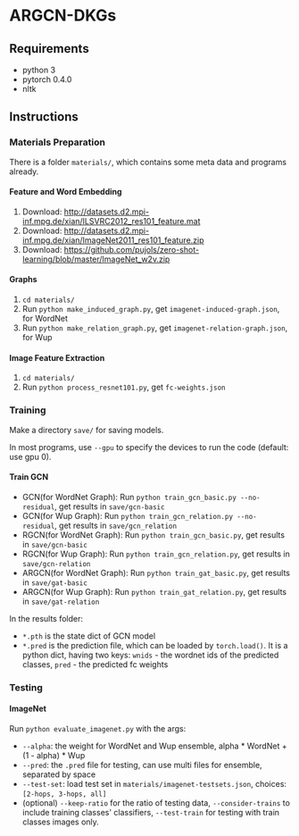 # ARGCN-DKGs

## Requirements

* python 3
* pytorch 0.4.0
* nltk

## Instructions

### Materials Preparation

There is a folder `materials/`, which contains some meta data and programs already.

#### Feature and Word Embedding
1. Download: http://datasets.d2.mpi-inf.mpg.de/xian/ILSVRC2012_res101_feature.mat
2. Download: http://datasets.d2.mpi-inf.mpg.de/xian/ImageNet2011_res101_feature.zip
3. Download: https://github.com/pujols/zero-shot-learning/blob/master/ImageNet_w2v.zip

#### Graphs
1. `cd materials/`
2. Run `python make_induced_graph.py`, get `imagenet-induced-graph.json`, for WordNet
3. Run `python make_relation_graph.py`, get `imagenet-relation-graph.json`, for Wup

#### Image Feature Extraction
1. `cd materials/`
2. Run `python process_resnet101.py`, get `fc-weights.json`

### Training

Make a directory `save/` for saving models.

In most programs, use `--gpu` to specify the devices to run the code (default: use gpu 0).

#### Train GCN
* GCN(for WordNet Graph): Run `python train_gcn_basic.py --no-residual`, get results in `save/gcn-basic`
* GCN(for Wup Graph): Run `python train_gcn_relation.py --no-residual`, get results in `save/gcn_relation`
* RGCN(for WordNet Graph): Run `python train_gcn_basic.py`, get results in `save/gcn-basic`
* RGCN(for Wup Graph): Run `python train_gcn_relation.py`, get results in `save/gcn-relation`
* ARGCN(for WordNet Graph): Run `python train_gat_basic.py`, get results in `save/gat-basic`
* ARGCN(for Wup Graph): Run `python train_gat_relation.py`, get results in `save/gat-relation`

In the results folder:
* `*.pth` is the state dict of GCN model
* `*.pred` is the prediction file, which can be loaded by `torch.load()`. It is a python dict, having two keys: `wnids` - the wordnet ids of the predicted classes, `pred` - the predicted fc weights

### Testing

#### ImageNet
Run `python evaluate_imagenet.py` with the args:
* `--alpha`: the weight for WordNet and Wup ensemble, alpha * WordNet + (1 - alpha) * Wup
* `--pred`: the `.pred` file for testing, can use multi files for ensemble, separated by space
* `--test-set`: load test set in `materials/imagenet-testsets.json`, choices: `[2-hops, 3-hops, all]`
* (optional) `--keep-ratio` for the ratio of testing data, `--consider-trains` to include training classes' classifiers, `--test-train` for testing with train classes images only.
